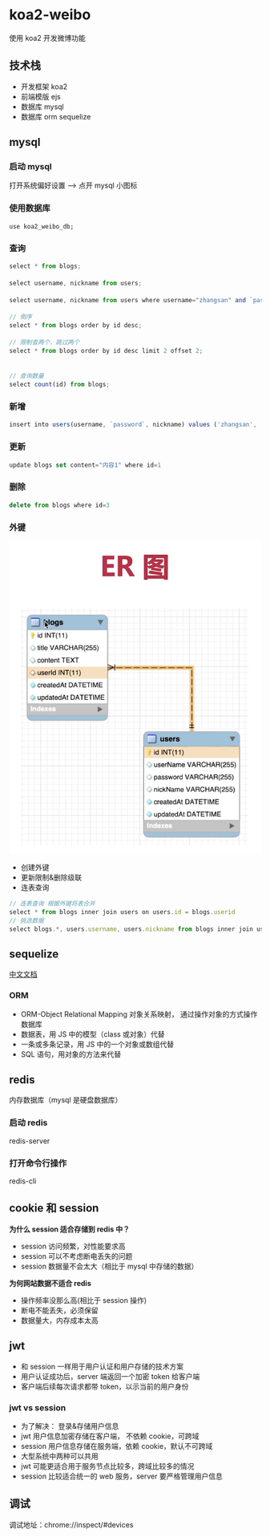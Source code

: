 # koa2-weibo

使用 koa2 开发微博功能

## 技术栈

- 开发框架 koa2
- 前端模版 ejs
- 数据库 mysql
- 数据库 orm sequelize

## mysql

### 启动 mysql

打开系统偏好设置 --> 点开 mysql 小图标

### 使用数据库

```
use koa2_weibo_db;
```

### 查询

```js
select * from blogs;

select username, nickname from users;

select username, nickname from users where username="zhangsan" and `password`='1234';

// 倒序
select * from blogs order by id desc;

// 限制查两个，跳过两个
select * from blogs order by id desc limit 2 offset 2;


// 查询数量
select count(id) from blogs;
```

### 新增

```js
insert into users(username, `password`, nickname) values ('zhangsan', '1234', '张三idusernameusers');
```

### 更新

```js
update blogs set content="内容1" where id=1
```

### 删除

```js
delete from blogs where id=3
```

### 外键

![](./images/waijian.png)

- 创建外键
- 更新限制&删除级联
- 连表查询

```js
// 连表查询 根据外键将表合并
select * from blogs inner join users on users.id = blogs.userid
// 挑选数据
select blogs.*, users.username, users.nickname from blogs inner join users on users.id = blogs.userid
```

## sequelize

[中文文档](https://www.sequelize.cn/)

### ORM

- ORM-Object Relational Mapping 对象关系映射， 通过操作对象的方式操作数据库
- 数据表，用 JS 中的模型（class 或对象）代替
- 一条或多条记录，用 JS 中的一个对象或数组代替
- SQL 语句，用对象的方法来代替

## redis

内存数据库（mysql 是硬盘数据库）

### 启动 redis

redis-server

### 打开命令行操作

redis-cli

## cookie 和 session

**为什么 session 适合存储到 redis 中？**

- session 访问频繁，对性能要求高
- session 可以不考虑断电丢失的问题
- session 数据量不会太大（相比于 mysql 中存储的数据）

**为何网站数据不适合 redis**

- 操作频率没那么高(相比于 session 操作)
- 断电不能丢失，必须保留
- 数据量大，内存成本太高

## jwt

- 和 session 一样用于用户认证和用户存储的技术方案
- 用户认证成功后，server 端返回一个加密 token 给客户端
- 客户端后续每次请求都带 token，以示当前的用户身份

### jwt vs session

- 为了解决： 登录&存储用户信息
- jwt 用户信息加密存储在客户端， 不依赖 cookie，可跨域
- session 用户信息存储在服务端，依赖 cookie，默认不可跨域
- 大型系统中两种可以共用
- jwt 可能更适合用于服务节点比较多，跨域比较多的情况
- session 比较适合统一的 web 服务，server 要严格管理用户信息

## 调试

调试地址：chrome://inspect/#devices
